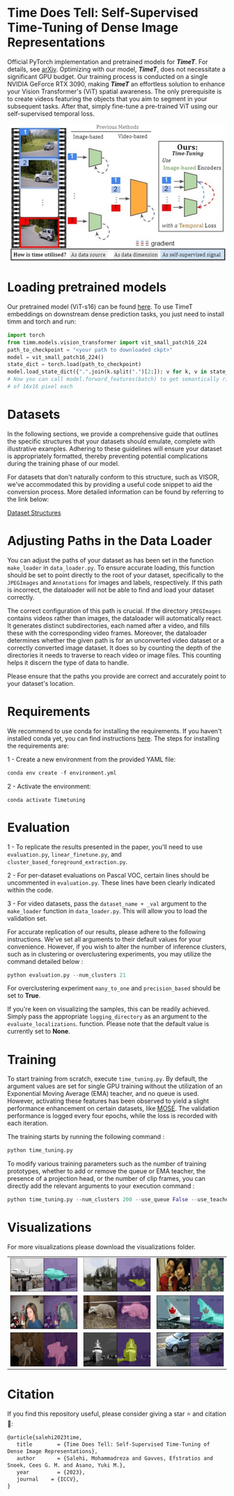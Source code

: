 # Time Does Tell: Self-Supervised Time-Tuning of Dense Image Representations


Official PyTorch implementation and pretrained models for ***TimeT***. For details, see [arXiv](https://arxiv.org/abs/2308.11796). Optimizing with our model, ***TimeT***, does not necessitate a significant GPU budget. Our training process is conducted on a single NVIDIA GeForce RTX 3090, making ***TimeT*** an effortless solution to enhance your Vision Transformer's (ViT) spatial awareness. The only prerequisite is to create videos featuring the objects that you aim to segment in your subsequent tasks. After that, simply fine-tune a pre-trained ViT using our self-supervised temporal loss. 


![Logo](Images/Fig1.jpg)

# Loading pretrained models
Our pretrained model (ViT-s16) can be found [here](https://www.dropbox.com/scl/fi/nnx2mm8ian9w49vstpgz0/TimeT.pth?rlkey=w9q3hvxd51nb63ammy33qhry0&dl=0). To use TimeT embeddings on downstream dense prediction tasks, you just need to install timm and torch and run:
```python
import torch
from timm.models.vision_transformer import vit_small_patch16_224
path_to_checkpoint = "<your path to downloaded ckpt>"
model = vit_small_patch16_224()
state_dict = torch.load(path_to_checkpoint)
model.load_state_dict({".".join(k.split(".")[2:]): v for k, v in state_dict.items()}, strict=False)
# Now you can call model.forward_features(batch) to get semantically rich image patch embeddings 
# of 16x16 pixel each

```

# Datasets

In the following sections, we provide a comprehensive guide that outlines the specific structures that your datasets should emulate, complete with illustrative examples. Adhering to these guidelines will ensure your dataset is appropriately formatted, thereby preventing potential complications during the training phase of our model.

For datasets that don't naturally conform to this structure, such as VISOR, we've accommodated this by providing a useful code snippet to aid the conversion process. More detailed information can be found by referring to the link below:

[Dataset Structures](dataset_README.md)

# Adjusting Paths in the Data Loader

You can adjust the paths of your dataset as has been set in the function `make_loader` in `data_loader.py`. To ensure accurate loading, this function should be set to point directly to the root of your dataset, specifically to the `JPEGImages` and `Annotations` for images and labels, respectively. If this path is incorrect, the dataloader will not be able to find and load your dataset correctly.

The correct configuration of this path is crucial. If the directory `JPEGImages` contains videos rather than images, the dataloader will automatically react. It generates distinct subdirectories, each named after a video, and fills these with the corresponding video frames. Moreover, the dataloader determines whether the given path is for an unconverted video dataset or a correctly converted image dataset. It does so by counting the depth of the directories it needs to traverse to reach video or image files. This counting helps it discern the type of data to handle.

Please ensure that the paths you provide are correct and accurately point to your dataset's location.


# Requirements

We recommend to use conda for installing the requirements. If you haven't installed conda yet, you can find instructions [here](https://www.anaconda.com/download). The steps for installing the requirements are:

1 - Create a new environment from the provided YAML file:

```python
conda env create -f environment.yml
```

2 - Activate the environment:

```
conda activate Timetuning
```

# Evaluation

1 - To replicate the results presented in the paper, you'll need to use `evaluation.py`, `linear_finetune.py`, and `cluster_based_foreground_extraction.py`.

2 - For per-dataset evaluations on Pascal VOC, certain lines should be uncommented in `evaluation.py`. These lines have been clearly indicated within the code.

3 - For video datasets, pass the `dataset_name + _val` argument to the `make_loader` function in `data_loader.py`. This will allow you to load the validation set.

For accurate replication of our results, please adhere to the following instructions. We've set all arguments to their default values for your convenience. However, if you wish to alter the number of inference clusters, such as in clustering or overclustering experiments, you may utilize the command detailed below : 

```python
python evaluation.py --num_clusters 21
```

For overclustering experiment ```many_to_one``` and ```precision_based``` should be set to **True**. 

If you're keen on visualizing the samples, this can be readily achieved. Simply pass the appropriate  ```logging_directory```  as an argument to the ``` evaluate_localizations```. function. Please note that the default value is currently set to  **None**.

# Training

To start training from scratch, execute `time_tuning.py`. By default, the argument values are set for single GPU training without the utilization of an Exponential Moving Average (EMA) teacher, and no queue is used. However, activating these features has been observed to yield a slight performance enhancement on certain datasets, like [MOSE](https://henghuiding.github.io/MOSE/). The validation performance is logged every four epochs, while the loss is recorded with each iteration.

The training starts by running the following command :

```python
python time_tuning.py
```

To modify various training parameters such as the number of training prototypes, whether to add or remove the queue or EMA teacher, the presence of a projection head, or the number of clip frames, you can directly add the relevant arguments to your execution command :

```python
python time_tuning.py --num_clusters 200 --use_queue False --use_teacher True --use_projection_head True --num_frames 4
```

# Visualizations

For more visualizations please download the visualizations folder.


|    |    |    |
|:--:|:--:|:--:|
| ![](Images/0_0.gif) | ![](Images/0_2.gif)  | ![](Images/0_7.gif) |
| ![](Images/0_9.gif) | ![](Images/0_20.gif) | ![](Images/0_48.gif) |
| ![](Images/1_23.gif)  | ![](Images/2_1.gif) | ![](Images/2_3.gif) |


# Citation

If you find this repository useful, please consider giving a star ⭐ and citation 📣:
``` 
@article{salehi2023time,
   title        = {Time Does Tell: Self-Supervised Time-Tuning of Dense Image Representations},
   author       = {Salehi, Mohammadreza and Gavves, Efstratios and Snoek, Cees G. M. and Asano, Yuki M.},
   year         = {2023},
   journal    = {ICCV},
}

```
